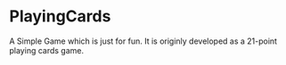 # PlayingCards
A Simple Game which is just for fun. It is originly developed as a 21-point playing cards game.
